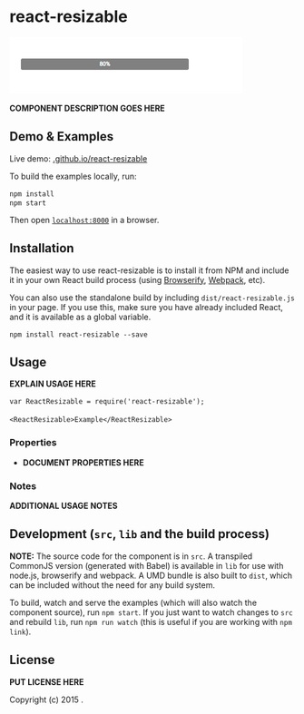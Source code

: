 # react-resizable

![demo](screenshots/slider.gif)

__COMPONENT DESCRIPTION GOES HERE__


## Demo & Examples

Live demo: [.github.io/react-resizable](http://.github.io/react-resizable/)

To build the examples locally, run:

```
npm install
npm start
```

Then open [`localhost:8000`](http://localhost:8000) in a browser.


## Installation

The easiest way to use react-resizable is to install it from NPM and include it in your own React build process (using [Browserify](http://browserify.org), [Webpack](http://webpack.github.io/), etc).

You can also use the standalone build by including `dist/react-resizable.js` in your page. If you use this, make sure you have already included React, and it is available as a global variable.

```
npm install react-resizable --save
```


## Usage

__EXPLAIN USAGE HERE__

```
var ReactResizable = require('react-resizable');

<ReactResizable>Example</ReactResizable>
```

### Properties

* __DOCUMENT PROPERTIES HERE__

### Notes

__ADDITIONAL USAGE NOTES__


## Development (`src`, `lib` and the build process)

**NOTE:** The source code for the component is in `src`. A transpiled CommonJS version (generated with Babel) is available in `lib` for use with node.js, browserify and webpack. A UMD bundle is also built to `dist`, which can be included without the need for any build system.

To build, watch and serve the examples (which will also watch the component source), run `npm start`. If you just want to watch changes to `src` and rebuild `lib`, run `npm run watch` (this is useful if you are working with `npm link`).

## License

__PUT LICENSE HERE__

Copyright (c) 2015 .

